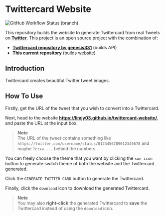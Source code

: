 # Twittercard Website

![GitHub Workflow Status (branch)](https://img.shields.io/github/workflow/status/LimJY03/twittercard-website/pages%20build%20and%20deployment/main?label=gh-pages%20build)

This repository builds the website to generate Twittercard from real Tweets on [**Twitter**](https://twitter.com/). This project is an open source project with the combination of:

* [**Twittercard repository by genesis331**](https://github.com/genesis331/twittercard) (builds API)
* [**This current repository**](https://github.com/LimJY03/twittercard-website) (builds website) 

## Introduction

Twittercard creates beautiful Twitter tweet images.

## How To Use

Firstly, get the URL of the tweet that you wish to convert into a Twittercard.

Next, head to the website **https://limjy03.github.io/twittercard-website/**, and paste the URL at the input box.

> **Note**
> <br>The URL of the tweet contains something like `https://twitter.com/username/status/0123456789012345678` and maybe `?ctx=....` behind the numbers.

You can freely choose the theme that you want by clicking the `sun icon` button to generate switch theme of both the website and the Twittercard generated.

Click the `GENERATE TWITTER CARD` button to generate the Twittercard.

Finally, click the `download` icon to download the generated Twittercard.

> **Note**
> <br>You may also **right-click** the generated Twittercard to **save** the Twittercard instead of using the `download` icon.